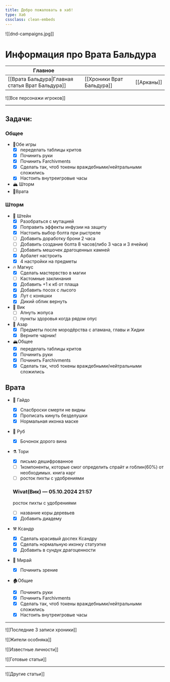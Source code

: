 ```yaml
---
title: Добро пожаловать в хаб!
type: Хаб
cssclass: clean-embeds
---
```

![[dnd-campaigns.jpg]]
# Информация про Врата Бальдура
| Главное| | |
| --- | --- | --- |
| [[Врата Бальдура\|Главная статья Врат Бальдура]]| [[Хроники Врат Бальдура]] | [[Арканы]] |

![[Все персонажи игроков]]

---
## Задачи: 
### Общее
- 🦑Обе игры
	- [x] переделать таблицы критов
	- [x] Починить руки
	- [x] Починить Farchivments
	- [x] Сделать так, чтоб токены враждебными/нейтральными сложились
	- [x] Настоить внутреигровые часы
- 🏔️ Шторм
- 🦚Врата 
### Шторм
- 🚬 Штейн
	- [x] Разобраться с мутацией
	- [x] Поправить эффекты инфузии на защиту
	- [x] Настоить выбор болта при рыстреле
	- [ ] Добавить доработку брони 2 часа 
	- [ ] Добавить создание болта 8 часов(либо 3 часа и 3 ячейки)
	- [ ] Добавить мешочек драгоценных камней
	- [x] Арбалет настроить
	- [x] 4 настройки на предметы
- 🔥 Магнус
	- [x] Сделать мастервство в магии 
	- [ ] Кастомные заклинания
	- [x] Добавить +1 к кб от плаща
	- [x] Добавить посох с лысого
	- [x] Лут с коняшки
	- [x] Дикий облик вернуть
- 🐙 Вик
	- [ ] Апнуть жопуса
	- [ ] пункты здоровья когда рядом опус
- 🐍 Азар 
	- [x] Предметы после мородёрства с атамана, главы и Хидии
	- [x] Верните чарник!
- 🏔️Общее
	- [x] переделать таблицы критов
	- [x] Починить руки
	- [x] Починить Farchivments
	- [x] Сделать так, чтоб токены враждебными/нейтральными сложились
## Врата
- 🪽 Гайдо
	- [x] Спасброски смерти не видны
	- [x] Прописать кинуть безделушки
	- [x] Нормальная иконка маске
- 🐁 Руб
	- [x] Бочонок дорого вина
- ⚗️  Тори
	- [x] письмо дешифрованное
	- [ ] 1компоненты, которые смог определить спрайт и гоблин(60%) от необходимых. книга карг
	- [ ] росток пихты с удобрениями
    
    ### Wivat(Вик) _—_ 05.10.2024 21:57
    
    росток пихты с удобрениями
	- [ ] название коры деревьев
	- [x] Добавить диадему
- ⚒️ Ксандр
	- [x] Сделать красивый доспех Ксандру
	- [x] Сделать нормальную иконку статуэтке
	- [x] Добавить в сундук драгоценности
- 🔮 Мирай
	- [x] Починить зрение
- 🏚️Общие
	- [x] Починить руки
	- [x] Починить Farchivments
	- [x] Сделать так, чтоб токены враждебными/нейтральными сложились
	- [x] Настоить внутреигровые часы

---

![[Последние 3 записи хроники]]


![[Жители особняка]]


![[Известные личности]]


![[Готовые статьи]]

---
![[Другие статьи]]